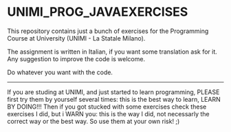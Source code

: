 # UNIMI_PROG_JAVAEXERCISES
This repository contains just a bunch of exercises for the Programming Course at University (UNIMI - La Statale Milano).

The assignment is written in Italian, if you want some translation ask for it.
Any suggestion to improve the code is welcome.

Do whatever you want with the code.

-----
If you are studing at UNIMI, and just started to learn programming, PLEASE first try them by yourself several times: 
this is the best way to learn, LEARN BY DOING!!!
Then if you got stucked with some exercises check these exercises I did, but i WARN you: 
this is the way I did, not necessarly the correct way or the best way.
So use them at your own risk! ;)


